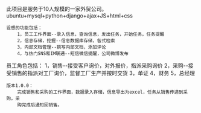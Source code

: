 此项目是服务于10人规模的一家外贸公司。
ubuntu+mysql+python+django+ajax+JS+html+css
~~~~~~~~~~~~~~~~~~~~~~~~~~~~~~~~~~~~~~~~~~~~~~~~~~~~~~~~~~~~~~~~~~~~~~~~~~~~
设想的功能包括：
    1，员工工作界面--录入信息，查询信息，发出任务，开始任务，任务提醒
    2，信息存储，挖掘--信息数据库存储，各式检索
    3，内部文档管理--撰写内部文档，添加评论
    4，与热门SNS和IM联通--短信微信提醒，公司微博发布
~~~~~~~~~~~~~~~~~~~~~~~~~~~~~~~~~~~~~~~~~~~~~~~~~~~~~~~~~~~~~~~~~~~~~~~~~~~~
员工角色包括：
    1，销售--接受客户询价，对外报价，指派采购询价
    2，采购--接受销售的指派对工厂询价，监督工厂生产并按时交货
    3，单证
    4，财务
    5，总经理
~~~~~~~~~~~~~~~~~~~~~~~~~~~~~~~~~~~~~~~~~~~~~~~~~~~~~~~~~~~~~~~~~~~~~~~~~~~~
版本1.0.0：
    完成销售和采购的工作界面，数据录入存储，信息导出为excel，任务从销售传递到采购，采
    购完成后通知回销售。
    

